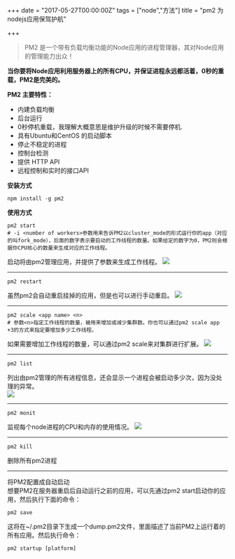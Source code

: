 +++
date = "2017-05-27T00:00:00Z"
tags = ["node","方法"]
title = "pm2 为nodejs应用保驾护航"

+++

> PM2 是一个带有负载均衡功能的Node应用的进程管理器，其对Node应用的管理能力出众！<!--more-->

**当你要将Node应用利用服务器上的所有CPU，并保证进程永远都活着，0秒的重载，PM2是完美的。**

**PM2 主要特性：**  

* 内建负载均衡
* 后台运行  
* 0秒停机重载，我理解大概意思是维护升级的时候不需要停机.
* 具有Ubuntu和CentOS 的启动脚本    
* 停止不稳定的进程
* 控制台检测  
* 提供 HTTP API  
* 远程控制和实时的接口API

**安装方式**
```
npm install -g pm2
```

**使用方式**  
```
pm2 start
# -i <number of workers>参数用来告诉PM2以cluster_mode的形式运行你的app（对应的叫fork_mode），后面的数字表示要启动的工作线程的数量。如果给定的数字为0，PM2则会根据你CPU核心的数量来生成对应的工作线程。 
```
启动将由pm2管理应用，并提供了参数来生成工作线程。
![](/content/images/2016/11/51946-20160217184505534-1546009164.png)

----
```
pm2 restart
```
虽然pm2会自动重启挂掉的应用，但是也可以进行手动重启。
![](/content/images/2016/11/51946-20160217184901550-136196118.png)

----
```
pm2 scale <app name> <n>
# 参数<n>指定工作线程的数量，被用来增加或减少集群数。你也可以通过pm2 scale app +3的方式来指定要增加多少工作线程。
```
如果需要增加工作线程的数量，可以通过pm2 scale来对集群进行扩展。
![](/content/images/2016/11/51946-20160217185718456-1796833337.png)

----
```
pm2 list
```
列出由pm2管理的所有进程信息，还会显示一个进程会被启动多少次，因为没处理的异常。  
![](/content/images/2016/11/p10127862.jpg)

----
```
pm2 monit
```
监视每个node进程的CPU和内存的使用情况。 
![](/content/images/2016/11/p10140518.jpg)

----
```
pm2 kill
```
删除所有pm2进程  

----
将PM2配置成自动启动  
想要PM2在服务器重启后自动运行之前的应用，可以先通过pm2 start启动你的应用，然后执行下面的命令：  
```
pm2 save
```
这将在~/.pm2目录下生成一个dump.pm2文件，里面描述了当前PM2上运行着的所有应用。然后执行命令：  
```
pm2 startup [platform]
```